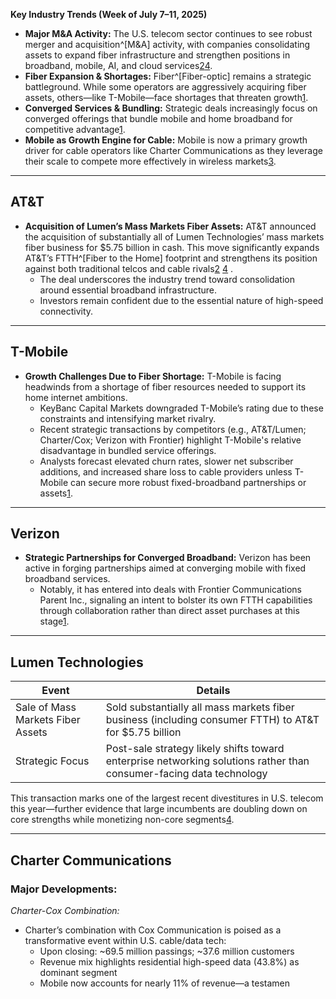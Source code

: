 **Key Industry Trends (Week of July 7–11, 2025)**

- **Major M&A Activity:** The U.S. telecom sector continues to see robust merger and acquisition^[M&A] activity, with companies consolidating assets to expand fiber infrastructure and strengthen positions in broadband, mobile, AI, and cloud services[2](https://onetouchintelligence.com/2025/07/07/telecom-ma-shows-resilience-in-first-half-of-2025/)[4](https://tecknexus.com/telecom-and-tech-merger-and-acquisition-tracker-2025/).
- **Fiber Expansion & Shortages:** Fiber^[Fiber-optic] remains a strategic battleground. While some operators are aggressively acquiring fiber assets, others—like T-Mobile—face shortages that threaten growth[1](https://www.benzinga.com/analyst-stock-ratings/downgrades/25/07/46323942/t-mobiles-growth-stunted-by-fiber-shortage-and-market-rivalry).
- **Converged Services & Bundling:** Strategic deals increasingly focus on converged offerings that bundle mobile and home broadband for competitive advantage[1](https://www.benzinga.com/analyst-stock-ratings/downgrades/25/07/46323942/t-mobiles-growth-stunted-by-fiber-shortage-and-market-rivalry).
- **Mobile as Growth Engine for Cable:** Mobile is now a primary growth driver for cable operators like Charter Communications as they leverage their scale to compete more effectively in wireless markets[3](https://www.lightreading.com/wireless/mobile-poised-to-be-biggest-opportunity-for-charter-cox-combo).

---

## AT&T

- **Acquisition of Lumen’s Mass Markets Fiber Assets:** AT&T announced the acquisition of substantially all of Lumen Technologies’ mass markets fiber business for $5.75 billion in cash. This move significantly expands AT&T’s FTTH^[Fiber to the Home] footprint and strengthens its position against both traditional telcos and cable rivals[2](https://onetouchintelligence.com/2025/07/07/telecom-ma-shows-resilience-in-first-half-of-2025/) [4](https://tecknexus.com/telecom-and-tech-merger-and-acquisition-tracker-2025/) .
    - The deal underscores the industry trend toward consolidation around essential broadband infrastructure.
    - Investors remain confident due to the essential nature of high-speed connectivity.

---

## T-Mobile

- **Growth Challenges Due to Fiber Shortage:** T-Mobile is facing headwinds from a shortage of fiber resources needed to support its home internet ambitions.
    - KeyBanc Capital Markets downgraded T-Mobile’s rating due to these constraints and intensifying market rivalry.
    - Recent strategic transactions by competitors (e.g., AT&T/Lumen; Charter/Cox; Verizon with Frontier) highlight T-Mobile's relative disadvantage in bundled service offerings.
    - Analysts forecast elevated churn rates, slower net subscriber additions, and increased share loss to cable providers unless T-Mobile can secure more robust fixed-broadband partnerships or assets[1](https://www.benzinga.com/analyst-stock-ratings/downgrades/25%2F07%2F46323942%2Ft-mobiles-growth-stunted-by-fiber-shortage-and-market-rivalry).

---

## Verizon

- **Strategic Partnerships for Converged Broadband:** Verizon has been active in forging partnerships aimed at converging mobile with fixed broadband services.
    - Notably, it has entered into deals with Frontier Communications Parent Inc., signaling an intent to bolster its own FTTH capabilities through collaboration rather than direct asset purchases at this stage[1](https://www.benzinga.com/analy...tings/downgrades/...).

---

## Lumen Technologies

| Event | Details |
|-------|---------|
| Sale of Mass Markets Fiber Assets | Sold substantially all mass markets fiber business (including consumer FTTH) to AT&T for $5.75 billion |
| Strategic Focus | Post-sale strategy likely shifts toward enterprise networking solutions rather than consumer-facing data technology |

This transaction marks one of the largest recent divestitures in U.S. telecom this year—further evidence that large incumbents are doubling down on core strengths while monetizing non-core segments[4](https://tecknexus.com/...merger...tracker...).

---

## Charter Communications

### Major Developments:
*Charter-Cox Combination:*
  - Charter’s combination with Cox Communication is poised as a transformative event within U.S. cable/data tech:
      - Upon closing: ~69.5 million passings; ~37.6 million customers
      - Revenue mix highlights residential high-speed data (43.8%) as dominant segment
      - Mobile now accounts for nearly 11% of revenue—a testamen